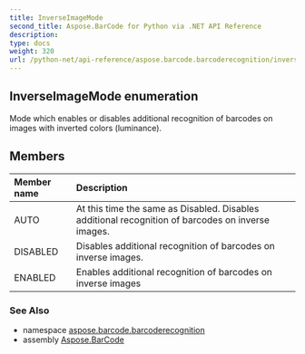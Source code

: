 ```yaml
---
title: InverseImageMode
second_title: Aspose.BarCode for Python via .NET API Reference
description: 
type: docs
weight: 320
url: /python-net/api-reference/aspose.barcode.barcoderecognition/inverseimagemode/
---
```


## InverseImageMode enumeration

Mode which enables or disables additional recognition of barcodes on images with inverted colors (luminance).

## Members
| Member name | Description |
| :- | :- |
|AUTO|At this time the same as Disabled. Disables additional recognition of barcodes on inverse images.|
|DISABLED|Disables additional recognition of barcodes on inverse images.|
|ENABLED|Enables additional recognition of barcodes on inverse images|

### See Also

* namespace [aspose.barcode.barcoderecognition](/barcode/python-net/api-reference/aspose.barcode.barcoderecognition/)
* assembly [Aspose.BarCode](/barcode/python-net/api-reference/)

